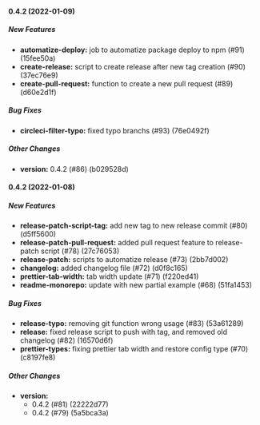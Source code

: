 #### 0.4.2 (2022-01-09)

##### New Features

- **automatize-deploy:** job to automatize package deploy to npm (#91) (15fee50a)
- **create-release:** script to create release after new tag creation (#90) (37ec76e9)
- **create-pull-request:** function to create a new pull request (#89) (d60e2d1f)

##### Bug Fixes

- **circleci-filter-typo:** fixed typo branchs (#93) (76e0492f)

##### Other Changes

- **version:** 0.4.2 (#86) (b029528d)

#### 0.4.2 (2022-01-08)

##### New Features

- **release-patch-script-tag:** add new tag to new release commit (#80) (d5ff5600)
- **release-patch-pull-request:** added pull request feature to release-patch script (#78) (27c76053)
- **release-patch:** scripts to automatize release (#73) (2bb7d002)
- **changelog:** added changelog file (#72) (d0f8c165)
- **prettier-tab-width:** tab width update (#71) (f220ed41)
- **readme-monorepo:** update with new partial example (#68) (51fa1453)

##### Bug Fixes

- **release-typo:** removing git function wrong usage (#83) (53a61289)
- **release:** fixed release script to push with tag, and removed old changelog (#82) (16570d6f)
- **prettier-types:** fixing prettier tab width and restore config type (#70) (c8197fe8)

##### Other Changes

- **version:**
  - 0.4.2 (#81) (22222d77)
  - 0.4.2 (#79) (5a5bca3a)
